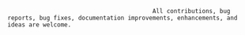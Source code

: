                                              All contributions, bug reports, bug fixes, documentation improvements, enhancements, and ideas are welcome.
